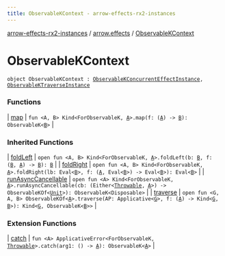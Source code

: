 ```yaml
---
title: ObservableKContext - arrow-effects-rx2-instances
---
```


[arrow-effects-rx2-instances](../../index.html) / [arrow.effects](../index.html) / [ObservableKContext](./index.html)

# ObservableKContext

`object ObservableKContext : `[`ObservableKConcurrentEffectInstance`](../-observable-k-concurrent-effect-instance/index.html)`, `[`ObservableKTraverseInstance`](../-observable-k-traverse-instance/index.html)

### Functions

| [map](map.html) | `fun <A, B> Kind<ForObservableK, `[`A`](map.html#A)`>.map(f: (`[`A`](map.html#A)`) -> `[`B`](map.html#B)`): ObservableK<`[`B`](map.html#B)`>` |

### Inherited Functions

| [foldLeft](../-observable-k-traverse-instance/fold-left.html) | `open fun <A, B> Kind<ForObservableK, `[`A`](../-observable-k-traverse-instance/fold-left.html#A)`>.foldLeft(b: `[`B`](../-observable-k-traverse-instance/fold-left.html#B)`, f: (`[`B`](../-observable-k-traverse-instance/fold-left.html#B)`, `[`A`](../-observable-k-traverse-instance/fold-left.html#A)`) -> `[`B`](../-observable-k-traverse-instance/fold-left.html#B)`): `[`B`](../-observable-k-traverse-instance/fold-left.html#B) |
| [foldRight](../-observable-k-traverse-instance/fold-right.html) | `open fun <A, B> Kind<ForObservableK, `[`A`](../-observable-k-traverse-instance/fold-right.html#A)`>.foldRight(lb: Eval<`[`B`](../-observable-k-traverse-instance/fold-right.html#B)`>, f: (`[`A`](../-observable-k-traverse-instance/fold-right.html#A)`, Eval<`[`B`](../-observable-k-traverse-instance/fold-right.html#B)`>) -> Eval<`[`B`](../-observable-k-traverse-instance/fold-right.html#B)`>): Eval<`[`B`](../-observable-k-traverse-instance/fold-right.html#B)`>` |
| [runAsyncCancellable](../-observable-k-concurrent-effect-instance/run-async-cancellable.html) | `open fun <A> Kind<ForObservableK, `[`A`](../-observable-k-concurrent-effect-instance/run-async-cancellable.html#A)`>.runAsyncCancellable(cb: (Either<`[`Throwable`](https://kotlinlang.org/api/latest/jvm/stdlib/kotlin/-throwable/index.html)`, `[`A`](../-observable-k-concurrent-effect-instance/run-async-cancellable.html#A)`>) -> ObservableKOf<`[`Unit`](https://kotlinlang.org/api/latest/jvm/stdlib/kotlin/-unit/index.html)`>): ObservableK<Disposable>` |
| [traverse](../-observable-k-traverse-instance/traverse.html) | `open fun <G, A, B> ObservableKOf<`[`A`](../-observable-k-traverse-instance/traverse.html#A)`>.traverse(AP: Applicative<`[`G`](../-observable-k-traverse-instance/traverse.html#G)`>, f: (`[`A`](../-observable-k-traverse-instance/traverse.html#A)`) -> Kind<`[`G`](../-observable-k-traverse-instance/traverse.html#G)`, `[`B`](../-observable-k-traverse-instance/traverse.html#B)`>): Kind<`[`G`](../-observable-k-traverse-instance/traverse.html#G)`, ObservableK<`[`B`](../-observable-k-traverse-instance/traverse.html#B)`>>` |

### Extension Functions

| [catch](../../arrow.effects.observablek.applicative-error/arrow.typeclasses.-applicative-error/catch.html) | `fun <A> ApplicativeError<ForObservableK, `[`Throwable`](https://kotlinlang.org/api/latest/jvm/stdlib/kotlin/-throwable/index.html)`>.catch(arg1: () -> `[`A`](../../arrow.effects.observablek.applicative-error/arrow.typeclasses.-applicative-error/catch.html#A)`): ObservableK<`[`A`](../../arrow.effects.observablek.applicative-error/arrow.typeclasses.-applicative-error/catch.html#A)`>` |

